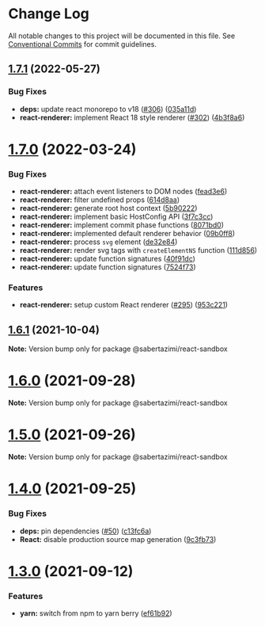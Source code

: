 # Change Log

All notable changes to this project will be documented in this file.
See [Conventional Commits](https://conventionalcommits.org) for commit guidelines.

## [1.7.1](https://github.com/sabertazimi/awesome-web/compare/v1.7.0...v1.7.1) (2022-05-27)


### Bug Fixes

* **deps:** update react monorepo to v18 ([#306](https://github.com/sabertazimi/awesome-web/issues/306)) ([035a11d](https://github.com/sabertazimi/awesome-web/commit/035a11d4730874e23463a8b01a79f94128ed3ae0))
* **react-renderer:** implement React 18 style renderer ([#302](https://github.com/sabertazimi/awesome-web/issues/302)) ([4b3f8a6](https://github.com/sabertazimi/awesome-web/commit/4b3f8a6af95096df782b08569c898a741cf3da98))





# [1.7.0](https://github.com/sabertazimi/awesome-web/compare/v1.6.1...v1.7.0) (2022-03-24)


### Bug Fixes

* **react-renderer:** attach event listeners to DOM nodes ([fead3e6](https://github.com/sabertazimi/awesome-web/commit/fead3e6939ca97c2dac3fca8aaf297f1e8a9fb5b))
* **react-renderer:** filter undefined props ([614d8aa](https://github.com/sabertazimi/awesome-web/commit/614d8aaf881e4d655514add4cbd057bde9820335))
* **react-renderer:** generate root host context ([5b90222](https://github.com/sabertazimi/awesome-web/commit/5b9022213c859dfcd5a75d2af54396e9d573f90d))
* **react-renderer:** implement basic HostConfig API ([3f7c3cc](https://github.com/sabertazimi/awesome-web/commit/3f7c3cc7e89005e2aa53cca38b07dace609bd868))
* **react-renderer:** implement commit phase functions ([8071bd0](https://github.com/sabertazimi/awesome-web/commit/8071bd0e5926ad06f30db36084a69747d3241402))
* **react-renderer:** implemented default renderer behavior ([09b0ff8](https://github.com/sabertazimi/awesome-web/commit/09b0ff804ee6389a5be26c9b0948ffff5dd32e30))
* **react-renderer:** process `svg` element ([de32e84](https://github.com/sabertazimi/awesome-web/commit/de32e846709b53224f6e3acc3ab4b1a35d0b3182))
* **react-renderer:** render svg tags with `createElementNS` function ([111d856](https://github.com/sabertazimi/awesome-web/commit/111d856e432ba1d6390affeaf842be6c47c9ad2e))
* **react-renderer:** update function signatures ([40f91dc](https://github.com/sabertazimi/awesome-web/commit/40f91dce8773496aa897b21a676e7471d8d52f53))
* **react-renderer:** update function signatures ([7524f73](https://github.com/sabertazimi/awesome-web/commit/7524f735756b8bdb1a5e0ec9a866d00c2d20e494))


### Features

* **react-renderer:** setup custom React renderer ([#295](https://github.com/sabertazimi/awesome-web/issues/295)) ([953c221](https://github.com/sabertazimi/awesome-web/commit/953c221b5171a65605d073e28be59924705260a5))





## [1.6.1](https://github.com/sabertazimi/awesome-web/compare/v1.6.0...v1.6.1) (2021-10-04)

**Note:** Version bump only for package @sabertazimi/react-sandbox





# [1.6.0](https://github.com/sabertazimi/awesome-web/compare/v1.5.0...v1.6.0) (2021-09-28)

**Note:** Version bump only for package @sabertazimi/react-sandbox





# [1.5.0](https://github.com/sabertazimi/awesome-web/compare/v1.4.0...v1.5.0) (2021-09-26)

**Note:** Version bump only for package @sabertazimi/react-sandbox





# [1.4.0](https://github.com/sabertazimi/awesome-web/compare/v1.3.0...v1.4.0) (2021-09-25)


### Bug Fixes

* **deps:** pin dependencies ([#50](https://github.com/sabertazimi/awesome-web/issues/50)) ([c13fc6a](https://github.com/sabertazimi/awesome-web/commit/c13fc6ac7fd68eeaa9a6489958aa4f5073401582))
* **React:** disable production source map generation ([9c3fb73](https://github.com/sabertazimi/awesome-web/commit/9c3fb7357dad649512b488d2198240e8dd9303ec))





# [1.3.0](https://github.com/sabertazimi/awesome-web/compare/v1.2.2...v1.3.0) (2021-09-12)


### Features

* **yarn:** switch from npm to yarn berry ([ef61b92](https://github.com/sabertazimi/awesome-web/commit/ef61b928619bdd29c2b92f3ceadf3f72fb6bb5cf))
